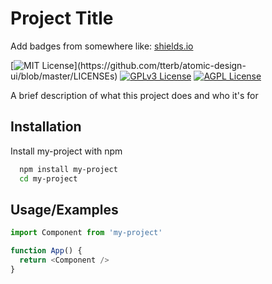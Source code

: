 
# Project Title

Add badges from somewhere like: [shields.io](https://shields.io/)

[![MIT License](https://img.shields.io/apm/l/atomic-design-ui.svg?)](https://github.com/tterb/atomic-design-ui/blob/master/LICENSEs)
[![GPLv3 License](https://img.shields.io/badge/License-GPL%20v3-yellow.svg)](https://opensource.org/licenses/)
[![AGPL License](https://img.shields.io/badge/license-AGPL-blue.svg)](http://www.gnu.org/licenses/agpl-3.0)

A brief description of what this project does and who it's for

## Installation

Install my-project with npm

```bash
  npm install my-project
  cd my-project
```

## Usage/Examples

```javascript
import Component from 'my-project'

function App() {
  return <Component />
}
```
